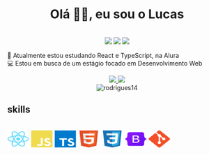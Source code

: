 

<h1 align="center">Olá 👋🏻, eu sou o Lucas</h1>

<br>

<div align="center">
  <a href="https://www.linkedin.com/in/lucas-rodrigues-perfil/" target="_blank"><img src="https://img.shields.io/badge/-LinkedIn-%230077B5?style=for-the-badge&logo=linkedin&logoColor=white" target="_blank"></a>
  <a href="https://portfolio-lucasrodrigues.netlify.app/" target="_blank"><img src="https://img.shields.io/badge/-Portf%C3%B3lio-brown?style=for-the-badge&logo=true" target="_blank"></a>
  <a href = "mailto:lucascontatodev@gmail.com"><img src="https://img.shields.io/badge/-Gmail-%23333?style=for-the-badge&logo=gmail&logoColor=white" target="_blank"></a>
</div>

🌱 Atualmente estou estudando React e TypeScript, na Alura   
💻 Estou em busca de um estágio focado em Desenvolvimento Web

<div align="center">
  <a href="https://github.com/rodrigues14">
     <img height="160em" src="https://github-readme-stats.vercel.app/api?username=rodrigues14&count_private=true&include_all_commits=true&show_icons=true&theme=dracula&hide_border=false&show_owner=true"/>
     <img height="160em" src="https://github-readme-stats.vercel.app/api/top-langs/?username=rodrigues14&theme=dracula&hide_border=false&&layout=compact"/>
  </a>
  <br>
  <img src="https://streak-stats.demolab.com?user=rodrigues14&theme=dark&border_radius=5&locale=pt_BR" alt="rodrigues14" />
</div>

<h2>skills</h2>

<div style="display: inline_block"><br>
    <img align="center" alt="react" height="40" width="50" src="https://raw.githubusercontent.com/devicons/devicon/master/icons/react/react-original.svg">
  <img align="center" alt="Js" height="40" width="50" src="https://raw.githubusercontent.com/devicons/devicon/master/icons/javascript/javascript-plain.svg">
   <img align="center" alt="TS" height="40" width="50" src="https://raw.githubusercontent.com/devicons/devicon/master/icons/typescript/typescript-plain.svg">
  <img align="center" alt="HTML" height="40" width="50" src="https://raw.githubusercontent.com/devicons/devicon/master/icons/html5/html5-original.svg">
  <img align="center" alt="CSS" height="40" width="50" src="https://raw.githubusercontent.com/devicons/devicon/master/icons/css3/css3-original.svg">
  <img align="center" alt="bootstrap" height="40" width="50" src="https://raw.githubusercontent.com/devicons/devicon/master/icons/bootstrap/bootstrap-original.svg">
  <img align="center" alt="GIT" height="40" width="50" src="https://raw.githubusercontent.com/devicons/devicon/master/icons/git/git-original.svg">
</div>
